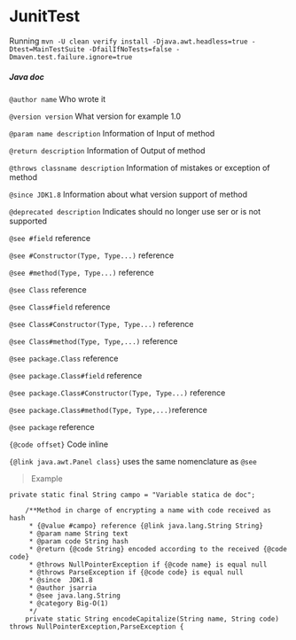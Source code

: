 # JunitTest
Running
`mvn -U clean verify install -Djava.awt.headless=true -Dtest=MainTestSuite -DfailIfNoTests=false -Dmaven.test.failure.ignore=true`

##### Java doc



`@author name` Who wrote it

`@version version` What version for example 1.0

`@param name description` Information of Input of method

`@return description` Information of Output of method

`@throws classname description` Information of mistakes or exception of method

`@since JDK1.8` Information about what version support of method

`@deprecated description` Indicates should no longer use ser or is not supported

`@see #field` reference

`@see #Constructor(Type, Type...)` reference

`@see #method(Type, Type...)` reference

`@see Class` reference

`@see Class#field` reference

`@see Class#Constructor(Type, Type...)` reference

`@see Class#method(Type, Type,...)` reference

`@see package.Class` reference

`@see package.Class#field` reference

`@see package.Class#Constructor(Type, Type...)` reference

`@see package.Class#method(Type, Type,...)`reference

`@see package` reference

`{@code offset}` Code inline

`{@link java.awt.Panel class}` uses the same nomenclature as `@see`

> Example


```
private static final String campo = "Variable statica de doc";	
	
	/**Method in charge of encrypting a name with code received as hash
	 * {@value #campo} reference {@link java.lang.String String}
	 * @param name String text
	 * @param code String hash
	 * @return {@code String} encoded according to the received {@code code}
	 * @throws NullPointerException if {@code name} is equal null
	 * @throws ParseException if {@code code} is equal null
	 * @since  JDK1.8
	 * @author jsarria
	 * @see java.lang.String
	 * @category Big-O(1)
	 */
	private static String encodeCapitalize(String name, String code) throws NullPointerException,ParseException {
```
